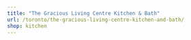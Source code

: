 ```yaml
---
title: "The Gracious Living Centre Kitchen & Bath"
url: /toronto/the-gracious-living-centre-kitchen-and-bath/
shop: kitchen
---
```


